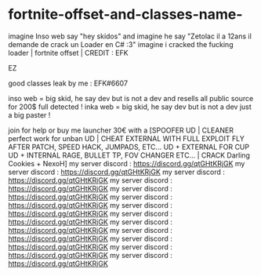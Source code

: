 # fortnite-offset-and-classes-name-
imagine Inso web say "hey skidos" and imagine he say "Zetolac il a 12ans il demande de crack un Loader en C# :3" imagine i cracked the fucking loader  | fortnite offset | CREDIT : EFK

EZ

good classes leak by me : EFK#6607






inso web = big skid, he say dev but is not a dev and resells all public source for 200$ full detected !
inka web = big skid, he say dev but is not a dev just a big paster !



join for help or buy me launcher 30€ with a [SPOOFER UD | CLEANER perfect work for unban UD | CHEAT EXTERNAL WITH FULL EXPLOIT FLY AFTER PATCH, SPEED HACK, JUMPADS, ETC... UD + EXTERNAL FOR CUP UD + INTERNAL RAGE, BULLET TP, FOV CHANGER ETC... | CRACK Darling Cookies + NexoH]
my server discord : https://discord.gg/qtGHtKRjGK
my server discord : https://discord.gg/qtGHtKRjGK
my server discord : https://discord.gg/qtGHtKRjGK
my server discord : https://discord.gg/qtGHtKRjGK
my server discord : https://discord.gg/qtGHtKRjGK
my server discord : https://discord.gg/qtGHtKRjGK
my server discord : https://discord.gg/qtGHtKRjGK
my server discord : https://discord.gg/qtGHtKRjGK
my server discord : https://discord.gg/qtGHtKRjGK
my server discord : https://discord.gg/qtGHtKRjGK
my server discord : https://discord.gg/qtGHtKRjGK
my server discord : https://discord.gg/qtGHtKRjGK
my server discord : https://discord.gg/qtGHtKRjGK
